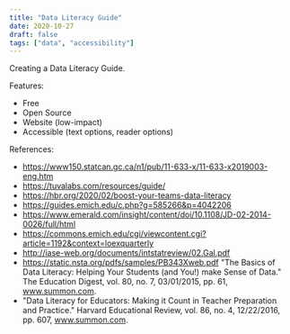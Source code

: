 ```yaml
---
title: "Data Literacy Guide"
date: 2020-10-27
draft: false
tags: ["data", "accessibility"]
---
```



Creating a Data Literacy Guide.

Features:
* Free
* Open Source
* Website (low-impact)
* Accessible (text options, reader options)

References:
 
* https://www150.statcan.gc.ca/n1/pub/11-633-x/11-633-x2019003-eng.htm
* https://tuvalabs.com/resources/guide/
* https://hbr.org/2020/02/boost-your-teams-data-literacy
* https://guides.emich.edu/c.php?g=585266&p=4042206
* https://www.emerald.com/insight/content/doi/10.1108/JD-02-2014-0026/full/html
* https://commons.emich.edu/cgi/viewcontent.cgi?article=1192&context=loexquarterly
* http://iase-web.org/documents/intstatreview/02.Gal.pdf
* https://static.nsta.org/pdfs/samples/PB343Xweb.pdf  "The Basics of Data Literacy: Helping Your Students (and You!) make Sense of Data." The Education Digest, vol. 80, no. 7, 03/01/2015, pp. 61, www.summon.com.
* "Data Literacy for Educators: Making it Count in Teacher Preparation and Practice." Harvard Educational Review, vol. 86, no. 4, 12/22/2016, pp. 607, www.summon.com.


